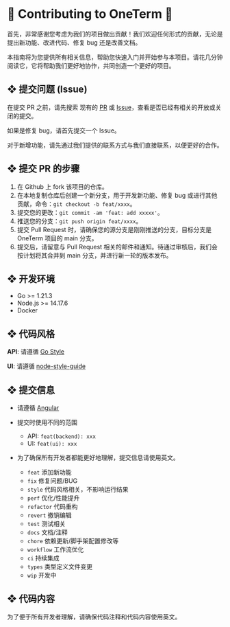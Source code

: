 # 🎉 Contributing to OneTerm 🥳

首先，非常感谢您考虑为我们的项目做出贡献！我们欢迎任何形式的贡献，无论是提出新功能、改进代码、修复 bug 还是改善文档。

本指南将为您提供所有相关信息，帮助您快速入门并开始参与本项目。请花几分钟阅读它，它将帮助我们更好地协作，共同创造一个更好的项目。

## ❖ 提交问题 (Issue)

在提交 PR 之前，请先搜索 现有的 [PR](https://github.com/veops/oneterm/pulls) 或 [Issue](https://github.com/veops/oneterm/issues)，查看是否已经有相关的开放或关闭的提交。

如果是修复 bug，请首先提交一个 Issue。

对于新增功能，请先通过我们提供的联系方式与我们直接联系，以便更好的合作。

## ❖ 提交 PR 的步骤

1. 在 Github 上 fork 该项目的仓库。
2. 在本地复制仓库后创建一个新分支，用于开发新功能、修复 bug 或进行其他贡献，命令：`git checkout -b feat/xxxx`。
3. 提交您的更改：`git commit -am 'feat: add xxxxx'`。
4. 推送您的分支：`git push origin feat/xxxx`。
5. 提交 Pull Request 时，请确保您的源分支是刚刚推送的分支，目标分支是 OneTerm 项目的 main 分支。
6. 提交后，请留意与 Pull Request 相关的邮件和通知。待通过审核后，我们会按计划将其合并到 main 分支，并进行新一轮的版本发布。

## ❖ 开发环境
- Go >= 1.21.3
- Node.js >= 14.17.6
- Docker

## ❖ 代码风格

**API**: 请遵循 [Go Style](https://google.github.io/styleguide/go/)

**UI**: 请遵循 [node-style-guide](https://github.com/felixge/node-style-guide)

## ❖ 提交信息

+ 请遵循 [Angular](https://github.com/conventional-changelog/conventional-changelog/tree/master/packages/conventional-changelog-angular)

+ 提交时使用不同的范围
  - API: `feat(backend): xxx`
  - UI: `feat(ui): xxx`

+ 为了确保所有开发者都能更好地理解，提交信息请使用英文。

  - `feat` 添加新功能
  - `fix` 修复问题/BUG
  - `style` 代码风格相关，不影响运行结果
  - `perf` 优化/性能提升
  - `refactor` 代码重构
  - `revert` 撤销编辑
  - `test` 测试相关
  - `docs` 文档/注释
  - `chore` 依赖更新/脚手架配置修改等
  - `workflow` 工作流优化
  - `ci` 持续集成
  - `types` 类型定义文件变更
  - `wip` 开发中

## ❖ 代码内容

为了便于所有开发者理解，请确保代码注释和代码内容使用英文。